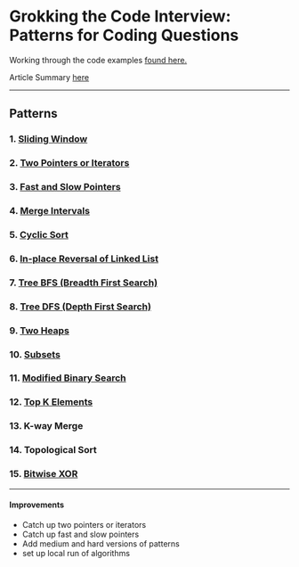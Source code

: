 # Grokking the Code Interview: Patterns for Coding Questions

Working through the code examples
[found here.](https://www.educative.io/courses/grokking-the-coding-interview)

Article Summary [here](https://hackernoon.com/14-patterns-to-ace-any-coding-interview-question-c5bb3357f6ed)

___

## Patterns
### 1. [Sliding Window](sliding-window)
### 2. [Two Pointers or Iterators](two-pointers-or-iterators)
### 3. [Fast and Slow Pointers](fast-and-slow-pointers)
### 4. [Merge Intervals](merge-intervals)
### 5. [Cyclic Sort](cyclic-sort)
### 6. [In-place Reversal of Linked List](linkedlist-reversal)
### 7. [Tree BFS (Breadth First Search)](tree-bfs)
### 8. [Tree DFS (Depth First Search)](tree-dfs)
### 9. [Two Heaps](two-heaps)
### 10. [Subsets](subsets)
### 11. [Modified Binary Search](modified-binary-search)
### 12. [Top K Elements](top-k-elements)
### 13. K-way Merge
### 14. Topological Sort
### 15. [Bitwise XOR](bitwise-xor)

___

#### Improvements
- Catch up two pointers or iterators
- Catch up fast and slow pointers
- Add medium and hard versions of patterns
- set up local run of algorithms